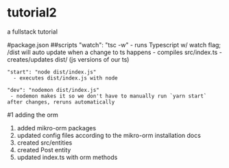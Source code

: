 # tutorial2
a fullstack tutorial

#package.json
  ##scripts
    "watch": "tsc -w"
     - runs Typescript w/ watch flag; /dist will auto update when a change to ts happens 
     - compiles src/index.ts
     - creates/updates dist/ (js versions of our ts)
     
    "start": "node dist/index.js"
      - executes dist/index.js with node
      
    "dev": "nodemon dist/index.js"
     - nodemon makes it so we don't have to manually run `yarn start` after changes, reruns automatically

#1 adding the orm
1. added mikro-orm packages 
2. updated config files according to the mikro-orm installation docs 
3. created src/entities
4. created Post entity
5. updated index.ts with orm methods 
